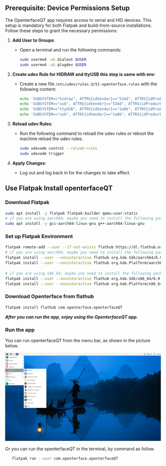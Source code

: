 ## Prerequisite: Device Permissions Setup

The OpenterfaceQT app requires access to serial and HID devices. This setup is mandatory for both Flatpak and build-from-source installations. Follow these steps to grant the necessary permissions:

1. **Add User to Groups**:

   - Open a terminal and run the following commands:

     ```bash
     sudo usermod -aG dialout $USER
     sudo usermod -aG plugdev $USER
     ```

2. **Create udev Rule for HIDRAW and ttyUSB this step is same with env**:

   - Create a new file `/etc/udev/rules.d/51-openterface.rules` with the following content:

     ```bash
     echo 'SUBSYSTEM=="hidraw", ATTRS{idVendor}=="534d", ATTRS{idProduct}=="2109", TAG+="uaccess"' | sudo tee /etc/udev/rules.d/51-openterface.rules
     echo 'SUBSYSTEM=="usb", ATTRS{idVendor}=="534d", ATTRS{idProduct}=="2109", TAG+="uaccess"' | sudo tee -a /etc/udev/rules.d/51-openterface.rules
     echo 'SUBSYSTEM=="ttyUSB", ATTRS{idVendor}=="1a86", ATTRS{idProduct}=="7523", TAG+="uaccess"' | sudo tee -a /etc/udev/rules.d/51-openterface.rules
     echo 'SUBSYSTEM=="usb", ATTRS{idVendor}=="1a86", ATTRS{idProduct}=="7523", TAG+="uaccess"' | sudo tee -a /etc/udev/rules.d/51-openterface.rules
     ```

3. **Reload udev Rules**:

   - Run the following command to reload the udev rules or reboot the machine reload the udev rules:

     ```bash
     sudo udevadm control --reload-rules
     sudo udevadm trigger
     ```

4. **Apply Changes**:

   - Log out and log back in for the changes to take effect.

## Use Flatpak Install openterfaceQT

### Download Flatpak

```sh
sudo apt install -y flatpak flatpak-builder qemu-user-static
# if you are using aarch64, maybe you need to install the following packages:
sudo apt install -y gcc-aarch64-linux-gnu g++-aarch64-linux-gnu
```

### Set up Flatpak Environment

```sh
flatpak remote-add --user --if-not-exists flathub https://dl.flathub.org/repo/flathub.flatpakrepo
# if you are using aarch64, maybe you need to install the following packages:
flatpak install --user --noninteractive flathub org.kde.Sdk/aarch64/6.9
flatpak install --user --noninteractive flathub org.kde.Platform/aarch64/6.9

# if you are using x86_64, maybe you need to install the following packages:
flatpak install --user --noninteractive flathub org.kde.Sdk/x86_64/6.9
flatpak install --user --noninteractive flathub org.kde.Platform/x86_64/6.9
```

### Download Openterface from flathub

```sh
flatpak install flathub com.openterface.openterfaceQT
```

***After you can run the app, enjoy using the OpenterfaceQT app.***

### Run the app

You can run openterfaceQT from the menu bar, as shown in the picture below.

![App in the raspberrypi](images/raspberrypi.png)


Or you can run the openterfaceQT in the terminal, by command as follow.

```bash
   flatpak run --user com.openterface.openterfaceQT
```